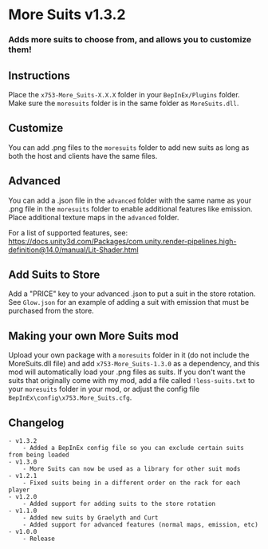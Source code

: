 # More Suits v1.3.2
### Adds more suits to choose from, and allows you to customize them!

## Instructions
Place the ```x753-More_Suits-X.X.X``` folder in your ```BepInEx/Plugins``` folder. Make sure the ```moresuits``` folder is in the same folder as ```MoreSuits.dll```.

## Customize
You can add .png files to the ```moresuits``` folder to add new suits as long as both the host and clients have the same files.

## Advanced
You can add a .json file in the ```advanced``` folder with the same name as your .png file in the ```moresuits``` folder to enable additional features like emission. Place additional texture maps in the ```advanced``` folder.

For a list of supported features, see:
https://docs.unity3d.com/Packages/com.unity.render-pipelines.high-definition@14.0/manual/Lit-Shader.html

## Add Suits to Store
Add a "PRICE" key to your advanced .json to put a suit in the store rotation. See ```Glow.json``` for an example of adding a suit with emission that must be purchased from the store.

## Making your own More Suits mod
Upload your own package with a ```moresuits``` folder in it (do not include the MoreSuits.dll file) and add ```x753-More_Suits-1.3.0``` as a dependency, and this mod will automatically load your .png files as suits. If you don't want the suits that originally come with my mod, add a file called ```!less-suits.txt``` to your ```moresuits``` folder in your mod, or adjust the config file ```BepInEx\config\x753.More_Suits.cfg```.

## Changelog
	- v1.3.2
		- Added a BepInEx config file so you can exclude certain suits from being loaded
	- v1.3.0
		- More Suits can now be used as a library for other suit mods
	- v1.2.1
		- Fixed suits being in a different order on the rack for each player
	- v1.2.0
		- Added support for adding suits to the store rotation
	- v1.1.0
		- Added new suits by Graelyth and Curt
		- Added support for advanced features (normal maps, emission, etc)
	- v1.0.0
		- Release